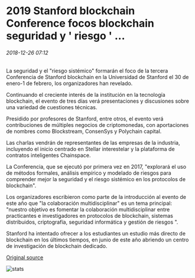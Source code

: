 # 2019 Stanford blockchain Conference focos blockchain seguridad y ' riesgo ' ...

###### 2018-12-26 07:12

La seguridad y el "riesgo sistémico" formarán el foco de la tercera Conferencia de Stanford blockchain en la Universidad de Stanford el 30 de enero-1 de febrero, los organizadores han revelado.

Continuando el creciente interés de la institución en la tecnología blockchain, el evento de tres días verá presentaciones y discusiones sobre una variedad de cuestiones técnicas.

Presidido por profesores de Stanford, entre otros, el evento verá contribuciones de múltiples negocios de criptomonedas, con aportaciones de nombres como Blockstream, ConsenSys y Polychain capital.

Las charlas vendrán de representantes de las empresas de la industria, incluyendo el inicio centrado en Stellar interestelar y la plataforma de contratos inteligentes Chainspace.

La Conferencia, que se ejecutó por primera vez en 2017, "explorará el uso de métodos formales, análisis empírico y modelado de riesgos para comprender mejor la seguridad y el riesgo sistémico en los protocolos de blockchain".

Los organizadores escribieron como parte de la introducción al evento de este año que "la colaboración multidisciplinar" es un tema principal: "nuestro objetivo es fomentar la colaboración multidisciplinar entre practicantes e investigadores en protocolos de blockchain, sistemas distribuidos, criptografía, seguridad informática y gestión de riesgos ".

Stanford ha intentado ofrecer a los estudiantes un estudio más directo de blockchain en los últimos tiempos, en junio de este año abriendo un centro de investigación de blockchain dedicado.

[Original source](https://cointelegraph.com/news/2019-stanford-blockchain-conference-spotlights-blockchain-security-and-risk)

![stats](https://c.statcounter.com/11760860/0/a89fa40b/1/ "stats")